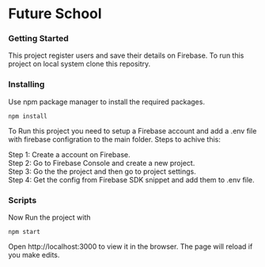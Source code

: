 # Future School

### Getting Started

This project register users and save their details on Firebase.
To run this project on local system clone this repositry.

### Installing

Use npm package manager to install the required packages.

```
npm install
```

To Run this project you need to setup a Firebase account and add a .env file with firebase configration to the main folder.
Steps to achive this:

Step 1: Create a account on Firebase.  
Step 2: Go to Firebase Console and create a new project.  
Step 3: Go the the project and then go to project settings.  
Step 4: Get the config from Firebase SDK snippet and add them to .env file.   

### Scripts 

Now Run the project with 
```
npm start
```
Open http://localhost:3000 to view it in the browser.
The page will reload if you make edits.
